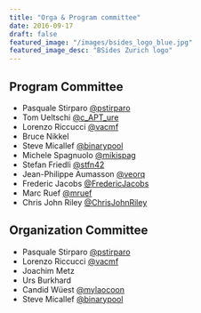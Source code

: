 ```yaml
---
title: "Orga & Program committee"
date: 2016-09-17
draft: false
featured_image: "/images/bsides_logo_blue.jpg"
featured_image_desc: "BSides Zurich logo"
---
```


## Program Committee

- Pasquale Stirparo [@pstirparo](https://twitter.com/pstirparo)
- Tom Ueltschi [@c_APT_ure](https://twitter.com/c_APT_ure)
- Lorenzo Riccucci [@vacmf](https://twitter.com/vacmf)
- Bruce Nikkel
- Steve Micallef [@binarypool](https://twitter.com/binarypool)
- Michele Spagnuolo [@mikispag](https://twitter.com/mikispag)
- Stefan Friedli [@stfn42](https://twitter.com/stfn42)
- Jean-Philippe Aumasson [@veorq](https://twitter.com/veorq)
- Frederic Jacobs [@FredericJacobs](https://twitter.com/FredericJacobs)
- Marc Ruef [@mruef](https://twitter.com/mruef)
- Chris John Riley [@ChrisJohnRiley](https://twitter.com/ChrisJohnRiley)


## Organization Committee

- Pasquale Stirparo [@pstirparo](https://twitter.com/pstirparo)
- Lorenzo Riccucci [@vacmf](https://twitter.com/vacmf)
- Joachim Metz
- Urs Burkhard
- Candid Wüest [@mylaocoon](https://twitter.com/mylaocoon)
- Steve Micallef [@binarypool](https://twitter.com/binarypool)

